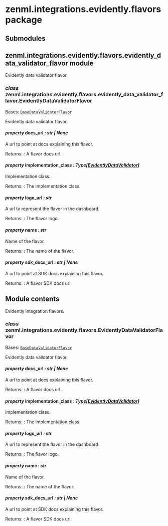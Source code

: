 # zenml.integrations.evidently.flavors package

## Submodules

## zenml.integrations.evidently.flavors.evidently_data_validator_flavor module

Evidently data validator flavor.

### *class* zenml.integrations.evidently.flavors.evidently_data_validator_flavor.EvidentlyDataValidatorFlavor

Bases: [`BaseDataValidatorFlavor`](zenml.data_validators.md#zenml.data_validators.base_data_validator.BaseDataValidatorFlavor)

Evidently data validator flavor.

#### *property* docs_url *: str | None*

A url to point at docs explaining this flavor.

Returns:
: A flavor docs url.

#### *property* implementation_class *: Type[[EvidentlyDataValidator](zenml.integrations.evidently.data_validators.md#zenml.integrations.evidently.data_validators.evidently_data_validator.EvidentlyDataValidator)]*

Implementation class.

Returns:
: The implementation class.

#### *property* logo_url *: str*

A url to represent the flavor in the dashboard.

Returns:
: The flavor logo.

#### *property* name *: str*

Name of the flavor.

Returns:
: The name of the flavor.

#### *property* sdk_docs_url *: str | None*

A url to point at SDK docs explaining this flavor.

Returns:
: A flavor SDK docs url.

## Module contents

Evidently integration flavors.

### *class* zenml.integrations.evidently.flavors.EvidentlyDataValidatorFlavor

Bases: [`BaseDataValidatorFlavor`](zenml.data_validators.md#zenml.data_validators.base_data_validator.BaseDataValidatorFlavor)

Evidently data validator flavor.

#### *property* docs_url *: str | None*

A url to point at docs explaining this flavor.

Returns:
: A flavor docs url.

#### *property* implementation_class *: Type[[EvidentlyDataValidator](zenml.integrations.evidently.data_validators.md#zenml.integrations.evidently.data_validators.evidently_data_validator.EvidentlyDataValidator)]*

Implementation class.

Returns:
: The implementation class.

#### *property* logo_url *: str*

A url to represent the flavor in the dashboard.

Returns:
: The flavor logo.

#### *property* name *: str*

Name of the flavor.

Returns:
: The name of the flavor.

#### *property* sdk_docs_url *: str | None*

A url to point at SDK docs explaining this flavor.

Returns:
: A flavor SDK docs url.
